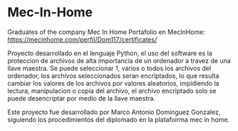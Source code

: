 # Mec-In-Home
Graduates of the company Mec In Home
 Portafolio en MecInHome: https://mecinhome.com/perfil/Dom117/certificates/

Proyecto desarrollado en el lenguaje Python, el uso del software es la proteccion de archivos de alta importancia de un ordenador a travez de una llave maestra.
Se puede seleccionar 1, varios o todos los archivos del ordenador, los archivos seleccionados seran encriptados, lo que resulta cambiar los valores de los archivos por
valores aleatorios, impidiendo la lectura, manipulacion o copia del archivo, el archivo encriptado solo se puede desencriptar por medio de la llave maestra.

Este proyecto fue desarrollado por Marco Antonio Dominguez Gonzalez, siguiendo los procedimientos del diplomado en la platafoirma mec in home.


